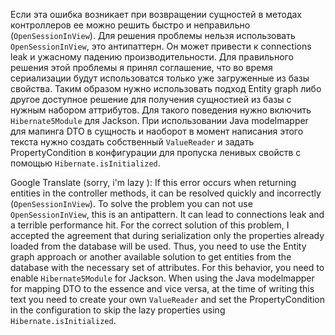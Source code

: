Если эта ошибка возникает при возвращении сущностей в методах контроллеров ее можно решить быстро и неправильно (`OpenSessionInView`). Для решения проблемы нельзя использовать `OpenSessionInView`, это антипаттерн. Он может привести к connections leak и ужасному падению производительности. Для правильного решения этой проблемы я принял соглашение, что во время сериализации будут использоватся только уже загруженные из базы свойства. Таким образом нужно использовать подход Entity graph либо другое доступное решение для получения сущностией из базы с нужным набором аттрибутов. Для такого поведения нужно включить `Hibernate5Module` для Jackson. При использовании Java modelmapper для мапинга DTO в сущность и наоборот в момент написания этого текста нужно создать собственный `ValueReader` и задать PropertyCondition в конфигурации для пропуска ленивых свойств  с помощью `Hibernate.isInitialized`.

Google Translate (sorry, i&apos;m lazy ):
If this error occurs when returning entities in the controller methods, it can be resolved quickly and incorrectly (`OpenSessionInView`). To solve the problem you can not use `OpenSessionInView`, this is an antipattern. It can lead to connections leak and a terrible performance hit. For the correct solution of this problem, I accepted the agreement that during serialization only the properties already loaded from the database will be used. Thus, you need to use the Entity graph approach or another available solution to get entities from the database with the necessary set of attributes. For this behavior, you need to enable `Hibernate5Module` for Jackson. When using the Java modelmapper for mapping DTO to the essence and vice versa, at the time of writing this text you need to create your own `ValueReader` and set the PropertyCondition in the configuration to skip the lazy properties using` Hibernate.isInitialized`.